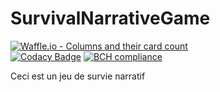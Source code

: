 # SurvivalNarrativeGame
[![Waffle.io - Columns and their card count](https://badge.waffle.io/greggameplayer/SurvivalNarrativeGame.svg?columns=all)](https://waffle.io/greggameplayer/SurvivalNarrativeGame)
<br>
[![Codacy Badge](https://api.codacy.com/project/badge/Grade/183d9a3cc0dc4516894df0de8762da2b)](https://www.codacy.com/app/gregoire.hage/SurvivalNarrativeGame?utm_source=github.com&amp;utm_medium=referral&amp;utm_content=greggameplayer/SurvivalNarrativeGame&amp;utm_campaign=Badge_Grade)
[![BCH compliance](https://bettercodehub.com/edge/badge/greggameplayer/SurvivalNarrativeGame?branch=master)](https://bettercodehub.com/)



Ceci est un jeu de survie narratif
